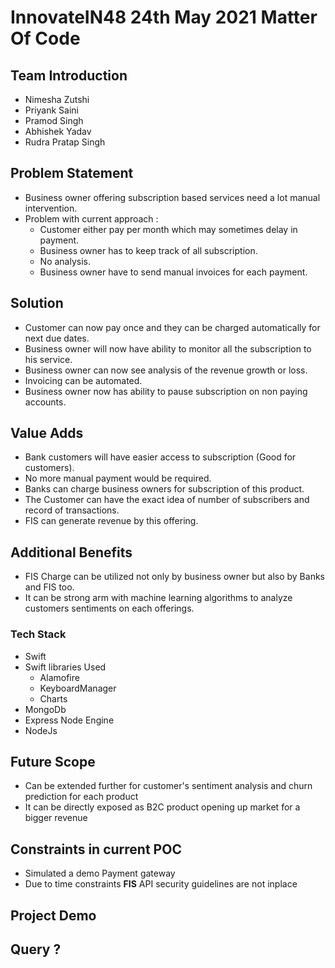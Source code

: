 <h1>InnovateIN48 24th May 2021  Matter Of Code</h1>
<h2>Team Introduction</h2>
<ul>
    <li>Nimesha Zutshi</li>
    <li>Priyank Saini</li>
    <li>Pramod Singh</li>
    <li>Abhishek Yadav</li>
    <li>Rudra Pratap Singh</li>
</ul>
<h2>Problem Statement</h2>
    <ul>
        <li>
            Business owner offering subscription based services need a lot manual intervention.
        </li>
        <li> Problem with current approach :
            <ul>
                <li>Customer either pay per month which may sometimes delay in payment.</li>
		    <li>Business owner has to keep track of all subscription.</li>
		    <li>No analysis. </li>
		    <li>Business owner have to send manual invoices for each payment. </li>
            </ul>
        </li>
    </ul>
        
         
            
<h2>Solution</h2>
    <ul>
        <li>
            Customer can now pay once and they can be charged automatically for next due dates.
        </li>
	    <li>
            Business owner will now have ability to monitor all the subscription to his service.
        </li>
	    <li>
            Business owner can now see analysis of the revenue growth or loss.
        </li>
	    <li>
            Invoicing can be automated.
        </li>
	    <li>
            Business owner now has ability to pause subscription on non paying accounts.
        </li>
    </ul>
<h2>Value Adds</h2>
<ul>
    <li>Bank customers will have easier access to subscription (Good for customers).</li>
    <li>No more manual payment would be required.</li>
<li>Banks can charge business owners for subscription of this product. </li>
    <li>The Customer can have the exact idea of number of subscribers and record of transactions.</li>
	<li>FIS can generate revenue by this offering. </li>
</ul>
<h2>Additional Benefits </h2>
<ul>
	<li>
		FIS Charge can be utilized not only by business owner but also by Banks and FIS too.
	</li>
	<li>
		It can be strong arm with machine learning algorithms to analyze customers sentiments on each offerings.
	</li>
</ul>
<h3>Tech Stack </h3>	
<ul>
    <li>Swift</li>
    <li>
        Swift libraries Used
        <ul>
            <li> Alamofire </li>
            <li> KeyboardManager </li>
            <li> Charts </li>
        </ul>
    </li>
    <li>
	MongoDb
    </li>
	<li>
		Express Node Engine
	</li>
	<li>
	 NodeJs
	</li>
</ul>


<h2>Future Scope</h2>
<ul>
    <li>
        Can be extended further for customer's sentiment analysis and churn prediction for each product
    </li>
    <li>
	    It can be directly exposed as B2C product opening up market for a bigger revenue
	</li>
</ul>

<h2>Constraints in current POC</h2>
<ul>
    <li>
        Simulated a demo Payment gateway
    </li>
        <li>
        Due to time constraints <b>FIS</b> API security guidelines are not inplace
    </li>
</ul>
<h2>Project Demo</h2>

<h2>Query ?</h2>
